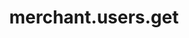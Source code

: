 ---
layout: SpecialLayout
title: merchant.users.get
description: Endpoint description...
api: merchant
schema: merchant.users
operationId: merchant.users.get
operation: get
method: get
authLevel: SECRET
authRoles: Any
---